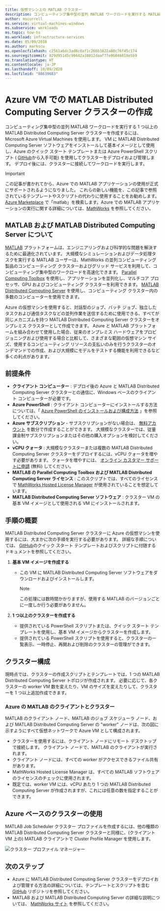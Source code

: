 ```yaml
---
title: 仮想マシン上の MATLAB クラスター
description: コンピューティング集中型の並列 MATLAB ワークロードを実行する MATLAB Distributed Computing Server クラスターを作成するには、Microsoft Azure Virtual Machines を使用します
author: mscurrell
ms.service: virtual-machines-windows
ms.subservice: workloads
ms.topic: how-to
ms.workload: infrastructure-services
ms.date: 05/09/2016
ms.author: markscu
ms.openlocfilehash: c2561a6dc3ad8c0af1c266b3822a80c76f45c174
ms.sourcegitcommit: 829d951d5c90442a38012daaf77e86046018e5b9
ms.translationtype: HT
ms.contentlocale: ja-JP
ms.lasthandoff: 10/09/2020
ms.locfileid: "88639683"
---
```

# <a name="create-matlab-distributed-computing-server-clusters-on-azure-vms"></a>Azure VM での MATLAB Distributed Computing Server クラスターの作成
コンピューティング集中型の並列 MATLAB ワークロードを実行する 1 つ以上の MATLAB Distributed Computing Server クラスターを作成するには、Microsoft Azure Virtual Machines を使用します。 VM に MATLAB Distributed Computing Server ソフトウェアをインストールして基本イメージとして使用し、Azure のクイック スタート テンプレートまたは Azure PowerShell スクリプト ( [GitHub](https://github.com/Azure/azure-quickstart-templates/tree/master/matlab-cluster)から入手可能) を使用してクラスターをデプロイおよび管理します。 デプロイ後には、クラスターに接続してワークロードを実行します。

> [!IMPORTANT]
> この記事が書かれてから、Azure での MATLAB アプリケーションの使用が正式にサポートされるようになりました。 これらの新しい機能を、この記事で参照されているテンプレートやスクリプトの代わりに使用することをお勧めします。 [Azure Marketplace](https://azuremarketplace.microsoft.com/) で「matlab」を検索します。Azure での MATLAB アプリケーションの実行に関する詳細については、[MathWorks](https://www.mathworks.com/solutions/cloud.html#public-cloud) を参照してください。

## <a name="about-matlab-and-matlab-distributed-computing-server"></a>MATLAB および MATLAB Distributed Computing Server について
[MATLAB](https://www.mathworks.com/products/matlab/) プラットフォームは、エンジニアリングおよび科学的な問題を解決するために最適化されています。 大規模なシミュレーションおよびデータ処理タスクを実行する MATLAB ユーザーは、MathWorks の並列コンピューティング製品のコンピューティング クラスターおよびグリッド サービスを利用して、コンピューティング集中型のワークロードを高速化できます。 [Parallel Computing Toolbox](https://www.mathworks.com/products/parallel-computing/) を使用し、アプリケーションを並列化し、マルチコア プロセッサ、GPU およびコンピューティング クラスターを利用できます。 [MATLAB Distributed Computing Server](https://www.mathworks.com/products/distriben/) を使用し、コンピューティング クラスター内の多数のコンピューターを使用できます。

Azure の仮想マシンを使用すると、対話型のジョブ、バッチ ジョブ、独立したタスクおよび通信タスクなどの並列作業を送信するために使用できる、すべてが同じメカニズムを持つ MATLAB Distributed Computing Server クラスターをオンプレミス クラスターとして作成できます。 Azure と MATLAB プラットフォームを組み合わせて使用した場合、従来のオンプレミス ハードウェアをプロビジョニングおよび使用する場合と比較して、さまざまな範囲の仮想マシン サイズ、使用するコンピューティング リソースの支払いのみを行うクラスターのオンデマンドでの作成、および大規模にモデルをテストする機能を利用できるなど多くの利点があります。  

## <a name="prerequisites"></a>前提条件
* **クライアント コンピューター** : デプロイ後の Azure と MATLAB Distributed Computing Server クラスターとの通信に、Windows ベースのクライアント コンピューターが必要です。
* **Azure PowerShell** : クライアント コンピューターにインストールする方法については、「 [Azure PowerShell のインストールおよび構成方法](/powershell/azure/) 」を参照してください。
* **Azure サブスクリプション** - サブスクリプションがない場合は、 [無料アカウント](https://azure.microsoft.com/free/) を数分で作成することができます。 大規模なクラスターでは、従量課金制サブスクリプションまたはその他の購入オプションを検討してください。
* **vCPU クォータ** : 大規模なクラスターまたは複数の MATLAB Distributed Computing Server クラスターをデプロイするには、vCPU クォータを増やす必要があります。 クォータを増やすには、 [オンライン カスタマー サポートに申請](https://azure.microsoft.com/blog/2014/06/04/azure-limits-quotas-increase-requests/) (無料) してください。
* **MATLAB の Parallel Computing Toolbox および MATLAB Distributed Computing Server ライセンス** : このスクリプトでは、すべてのライセンスで [MathWorks Hosted License Manager](https://www.mathworks.com/help/install/license-management.html) が使用されていることを想定しています。  
* **MATLAB Distributed Computing Server ソフトウェア** : クラスター VM の基本 VM イメージとして使用される VM にインストールされます。

## <a name="high-level-steps"></a>手順の概要
MATLAB Distributed Computing Server クラスターに Azure の仮想マシンを使用するには、大まかに次の手順を実行する必要があります。 詳細な手順については、 [GitHub](https://github.com/Azure/azure-quickstart-templates/tree/master/matlab-cluster)のクイック スタート テンプレートおよびスクリプトに付随するドキュメントを参照してください。

1. **基本 VM イメージを作成する**  

   * この VM に MATLAB Distributed Computing Server ソフトウェアをダウンロードおよびインストールします。

     > [!NOTE]
     > この処理には数時間かかりますが、使用する MATLAB のバージョンごとに一度しか行う必要がありません。   
     >
     >
2. **1 つ以上のクラスターを作成する**  

   * 提供されている PowerShell スクリプトまたは、クイック スタート テンプレートを使用し、基本 VM イメージからクラスターを作成します。   
   * 提供されている PowerShell スクリプトを使用すると、クラスターの一覧表示、一時停止、再開および削除のクラスターの管理ができます。

## <a name="cluster-configurations"></a>クラスター構成
現時点では、クラスターの作成スクリプトとテンプレートでは、1 つの MATLAB Distributed Computing Server トポロジが作成されます。 必要に応じて、各クラスターの worker VM 数を変えたり、VM のサイズを変えたりして、クラスターを 1 つ以上追加作成できます。

### <a name="matlab-client-and-cluster-in-azure"></a>Azure の MATLAB のクライアントとクラスター
MATLAB のクライアント ノード、MATLAB のジョブ スケジューラ ノード、および MATLAB Distributed Computing Server の "worker" ノードは、次の図に示すようにすべて仮想ネットワークで Azure VM として構成されます。


* クラスターを使用するには、クライアント ノードにリモート デスクトップで接続します。 クライアント ノードで、MATLAB のクライアントが実行されます。
* クライアント ノードには、すべての worker がアクセスできるファイル共有があります。
* MathWorks Hosted License Manager は、すべての MATLAB ソフトウェアのライセンスのチェックに使用されます。
* 既定では、worker VM には、vCPU あたり 1 つの MATLAB Distributed Computing Server が作成されますが、これには任意の数を指定することができます。

## <a name="use-an-azure-based-cluster"></a>Azure ベースのクラスターの使用
MATLAB Job Scheduler クラスター プロファイルを作成するには、他の種類の MATLAB Distributed Computing Server クラスターと同様に、(クライアント VM 上の) MATLAB クライアントで Cluster Profile Manager を使用します。

![クラスター プロファイル マネージャー](./media/matlab-mdcs-cluster/cluster_profile_manager.png)

## <a name="next-steps"></a>次のステップ
* Azure に MATLAB Distributed Computing Server クラスターをデプロイおよび管理する方法の詳細については、テンプレートとスクリプトを含む [GitHub](https://github.com/Azure/azure-quickstart-templates/tree/master/matlab-cluster) リポジトリを参照してください。
* MATLAB および MATLAB Distributed Computing Server の詳細な説明については、 [MathWorks サイト](https://www.mathworks.com/) を参照してください。
